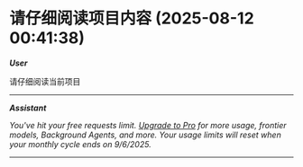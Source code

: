 <!-- Generated by SpecStory -->

# 请仔细阅读项目内容 (2025-08-12 00:41:38)

_**User**_

请仔细阅读当前项目

---

_**Assistant**_

*You've hit your free requests limit. [Upgrade to Pro](https://www.cursor.com/api/auth/checkoutDeepControl?tier=pro) for more usage, frontier models, Background Agents, and more. Your usage limits will reset when your monthly cycle ends on 9/6/2025.*

---

